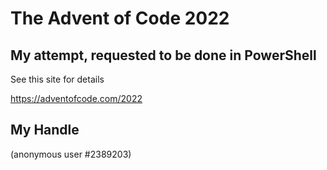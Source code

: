 # The Advent of Code 2022

## My attempt, requested to be done in PowerShell


See this site for details

https://adventofcode.com/2022


## My Handle

(anonymous user #2389203)


